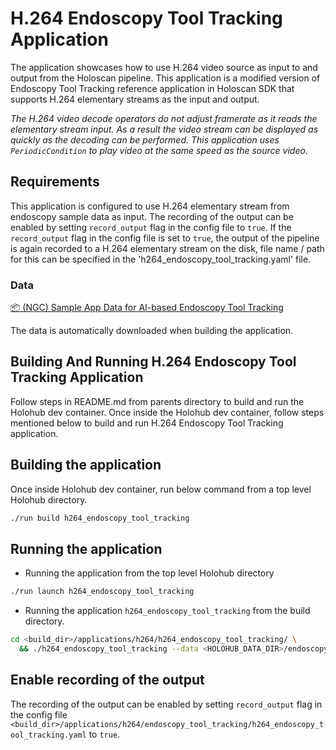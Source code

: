 # H.264 Endoscopy Tool Tracking Application

The application showcases how to use H.264 video source as input to and output
from the Holoscan pipeline. This application is a modified version of Endoscopy
Tool Tracking reference application in Holoscan SDK that supports H.264
elementary streams as the input and output.

_The H.264 video decode operators do not adjust framerate as it reads the
elementary stream input. As a result the video stream can be displayed as
quickly as the decoding can be performed. This application uses
`PeriodicCondition` to play video at the same speed as the source video._

## Requirements

This application is configured to use H.264 elementary stream from endoscopy
sample data as input. The recording of the output can be enabled by setting
`record_output` flag in the config file to `true`. If the `record_output` flag
in the config file is set to `true`, the output of the pipeline is again
recorded to a H.264 elementary stream on the disk, file name / path for this
can be specified in the 'h264_endoscopy_tool_tracking.yaml' file.

### Data

[📦️ (NGC) Sample App Data for AI-based Endoscopy Tool Tracking](https://catalog.ngc.nvidia.com/orgs/nvidia/teams/clara-holoscan/resources/holoscan_endoscopy_sample_data)

The data is automatically downloaded when building the application.

## Building And Running H.264 Endoscopy Tool Tracking Application

Follow steps in README.md from parents directory to build and run the Holohub
dev container. Once inside the Holohub dev container, follow steps mentioned
below to build and run H.264 Endoscopy Tool Tracking application.

## Building the application

Once inside Holohub dev container, run below command from a top level Holohub
directory.

```bash
./run build h264_endoscopy_tool_tracking
```

## Running the application

* Running the application from the top level Holohub directory

```bash
./run launch h264_endoscopy_tool_tracking
```

* Running the application `h264_endoscopy_tool_tracking` from the build directory.

```bash
cd <build_dir>/applications/h264/h264_endoscopy_tool_tracking/ \
  && ./h264_endoscopy_tool_tracking --data <HOLOHUB_DATA_DIR>/endoscopy
```

## Enable recording of the output

The recording of the output can be enabled by setting `record_output` flag in
the config file
`<build_dir>/applications/h264/endoscopy_tool_tracking/h264_endoscopy_tool_tracking.yaml`
to `true`.

